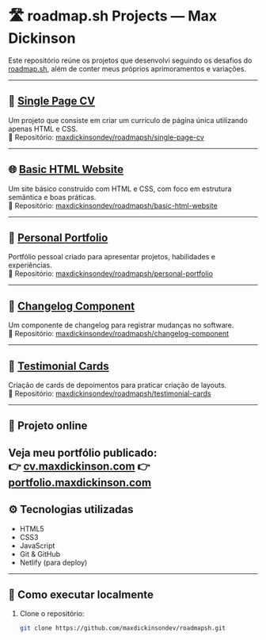 # 🛣 roadmap.sh Projects — Max Dickinson

Este repositório reúne os projetos que desenvolvi seguindo os desafios do [roadmap.sh](https://roadmap.sh/), além de conter meus próprios aprimoramentos e variações.

---

## 📄 [Single Page CV](https://roadmap.sh/projects/single-page-cv)

Um projeto que consiste em criar um currículo de página única utilizando apenas HTML e CSS.  
📂 Repositório: [maxdickinsondev/roadmapsh/single-page-cv](https://github.com/maxdickinsondev/roadmapsh/tree/master/single-page-cv)

---

## 🌐 [Basic HTML Website](https://roadmap.sh/projects/basic-html-website)

Um site básico construído com HTML e CSS, com foco em estrutura semântica e boas práticas.  
📂 Repositório: [maxdickinsondev/roadmapsh/basic-html-website](https://github.com/maxdickinsondev/roadmapsh/tree/master/basic-html-website)

---

## 💼 [Personal Portfolio](https://roadmap.sh/projects/portfolio-website)

Portfólio pessoal criado para apresentar projetos, habilidades e experiências.  
📂 Repositório: [maxdickinsondev/roadmapsh/personal-portfolio](https://github.com/maxdickinsondev/roadmapsh/tree/master/personal-portfolio)

---

## 💼 [Changelog Component](https://roadmap.sh/projects/changelog-component)

Um componente de changelog para registrar mudanças no software.  
📂 Repositório: [maxdickinsondev/roadmapsh/changelog-component](https://github.com/maxdickinsondev/roadmapsh/tree/master/changelog-component)

---

## 💼 [Testimonial Cards](https://roadmap.sh/projects/testimonial-cards)

Criação de cards de depoimentos para praticar criação de layouts.  
📂 Repositório: [maxdickinsondev/roadmapsh/testimonial-cards](https://github.com/maxdickinsondev/roadmapsh/tree/master/testimonial-cards)

---

## 🚀 Projeto online

Veja meu portfólio publicado:  
👉 [cv.maxdickinson.com](https://cv.maxdickinson.com)
👉 [portfolio.maxdickinson.com](https://portfolio.maxdickinson.com)
---

## ⚙️ Tecnologias utilizadas

- HTML5  
- CSS3  
- JavaScript  
- Git & GitHub  
- Netlify (para deploy)

---

## 🧭 Como executar localmente

1. Clone o repositório:
   ```bash
   git clone https://github.com/maxdickinsondev/roadmapsh.git
